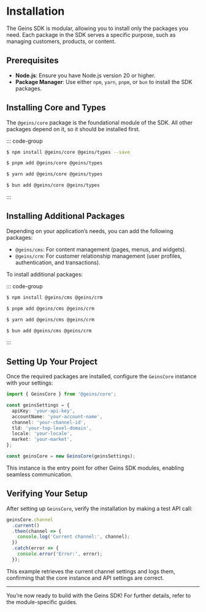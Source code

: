 # Installation

The Geins SDK is modular, allowing you to install only the packages you need. Each package in the SDK serves a specific purpose, such as managing customers, products, or content.

## Prerequisites

- **Node.js**: Ensure you have Node.js version 20 or higher.
- **Package Manager**: Use either `npm`, `yarn`, `pnpm`, or `bun` to install the SDK packages.

## Installing Core and Types

The `@geins/core` package is the foundational module of the SDK. All other packages depend on it, so it should be installed first.

::: code-group

```sh [npm]
$ npm install @geins/core @geins/types --save
```

```sh [pnpm]
$ pnpm add @geins/core @geins/types
```

```sh [yarn]
$ yarn add @geins/core @geins/types
```

```sh [bun]
$ bun add @geins/core @geins/types
```

:::

## Installing Additional Packages

Depending on your application’s needs, you can add the following packages:

- `@geins/cms`: For content management (pages, menus, and widgets).
- `@geins/crm`: For customer relationship management (user profiles, authentication, and transactions).


To install additional packages:

::: code-group

```sh [npm]
$ npm install @geins/cms @geins/crm
```

```sh [pnpm]
$ pnpm add @geins/cms @geins/crm
```

```sh [yarn]
$ yarn add @geins/cms @geins/crm
```

```sh [bun]
$ bun add @geins/cms @geins/crm
```

:::

## Setting Up Your Project

Once the required packages are installed, configure the `GeinsCore` instance with your settings:

```typescript
import { GeinsCore } from '@geins/core';

const geinsSettings = {
  apiKey: 'your-api-key',
  accountName: 'your-account-name',
  channel: 'your-channel-id',
  tld: 'your-top-level-domain',
  locale: 'your-locale',
  market: 'your-market',
};

const geinsCore = new GeinsCore(geinsSettings);
```

This instance is the entry point for other Geins SDK modules, enabling seamless communication.

## Verifying Your Setup

After setting up `GeinsCore`, verify the installation by making a test API call:

```typescript
geinsCore.channel
  .current()
  .then(channel => {
    console.log('Current channel:', channel);
  })
  .catch(error => {
    console.error('Error:', error);
  });
```

This example retrieves the current channel settings and logs them, confirming that the core instance and API settings are correct.

---

You’re now ready to build with the Geins SDK! For further details, refer to the module-specific guides.
